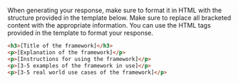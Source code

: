 When generating your response, make sure to format it in HTML with the structure provided in the template below. Make sure to replace all bracketed content with the appropriate information. You can use the HTML tags provided in the template to format your response.

```html
<h3>[Title of the framework]</h3>
<p>[Explanation of the framework]</p>
<p>[Instructions for using the framework]</p>
<p>[3-5 examples of the framework in use]</p>
<p>[3-5 real world use cases of the framework]</p>
```